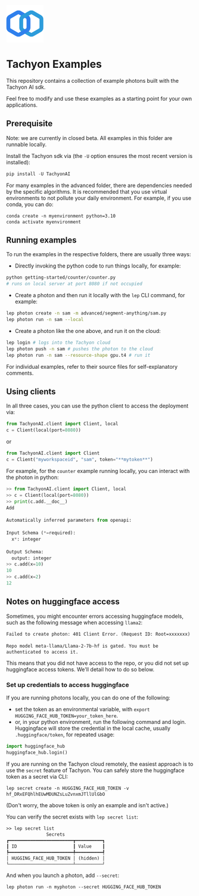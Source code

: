 <img src="assets/logo.svg" height=100>

# Tachyon Examples

This repository contains a collection of example photons built with the Tachyon AI sdk.

Feel free to modify and use these examples as a starting point for your own applications.


## Prerequisite

Note: we are currently in closed beta. All examples in this folder are runnable locally.

Install the Tachyon sdk via (the `-U` option ensures the most recent version is installed):
```python
pip install -U TachyonAI
```

For many examples in the advanced folder, there are dependencies needed by the specific algorithms. It is recommended that you use virtual environments to not pollute your daily environment. For example, if you use conda, you can do:
```shell
conda create -n myenvironment python=3.10
conda activate myenvironment
```

## Running examples

To run the examples in the respective folders, there are usually three ways:
- Directly invoking the python code to run things locally, for example:
```bash
python getting-started/counter/counter.py
# runs on local server at port 8080 if not occupied
```
- Create a photon and then run it locally with the `lep` CLI command, for example:
```bash
lep photon create -n sam -m advanced/segment-anything/sam.py
lep photon run -n sam --local
```
- Create a photon like the one above, and run it on the cloud:
```bash
lep login # logs into the Tachyon cloud
lep photon push -n sam # pushes the photon to the cloud
lep photon run -n sam --resource-shape gpu.t4 # run it
```
For individual examples, refer to their source files for self-explanatory comments.

## Using clients

In all three cases, you can use the python client to access the deployment via:
```python
from TachyonAI.client import Client, local
c = Client(local(port=8080))
```
or
```python
from TachyonAI.client import Client
c = Client("myworkspaceid", "sam", token="**mytoken**")
```

For example, for the `counter` example running locally, you can interact with the photon in python:
```python
>> from TachyonAI.client import Client, local
>> c = Client(local(port=8080))
>> print(c.add.__doc__)
Add

Automatically inferred parameters from openapi:

Input Schema (*=required):
  x*: integer

Output Schema:
  output: integer
>> c.add(x=10)
10
>> c.add(x=2)
12
```


## Notes on huggingface access

Sometimes, you might encounter errors accessing huggingface models, such as the following message when accessing `llama2`:
```text
Failed to create photon: 401 Client Error. (Request ID: Root=xxxxxxx)

Repo model meta-llama/Llama-2-7b-hf is gated. You must be authenticated to access it.
```
This means that you did not have access to the repo, or you did not set up huggingface access tokens. We'll detail how to do so below.


### Set up credentials to access huggingface

If you are running photons locally, you can do one of the following:
- set the token as an environmental variable, with `export HUGGING_FACE_HUB_TOKEN=your_token_here`.
- or, in your python environment, run the following command and login. Huggingface will store the credential in the local cache, usually `.huggingface/token`, for repeated usage:
```python
import huggingface_hub
huggingface_hub.login()
```

If you are running on the Tachyon cloud remotely, the easiest approach is to use the `secret` feature of Tachyon. You can safely store the huggingface token as a secret via CLI:
```shell
lep secret create -n HUGGING_FACE_HUB_TOKEN -v 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
```
(Don't worry, the above token is only an example and isn't active.)

You can verify the secret exists with `lep secret list`:
```shell
>> lep secret list
               Secrets               
┏━━━━━━━━━━━━━━━━━━━━━━━━┳━━━━━━━━━━┓
┃ ID                     ┃ Value    ┃
┡━━━━━━━━━━━━━━━━━━━━━━━━╇━━━━━━━━━━┩
│ HUGGING_FACE_HUB_TOKEN │ (hidden) │
└────────────────────────┴──────────┘
```

And when you launch a photon, add `--secret`:
```shell
lep photon run -n myphoton --secret HUGGING_FACE_HUB_TOKEN
```

